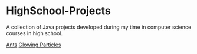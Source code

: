 # HighSchool-Projects
A collection of Java projects developed during my time in computer science courses in high school. 

[Ants](Ants/ants)
[Glowing Particles](HighSdhool-Project/Glowing-Particles)
